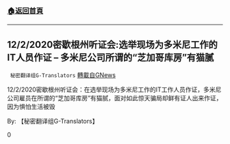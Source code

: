 ###  [:house:返回首頁](https://github.com/ourhimalayas/txt)
---

## 12/2/2020密歇根州听证会:选举现场为多米尼工作的IT人员作证 &#8211; 多米尼公司所谓的“芝加哥库房”有猫腻
` 秘密翻译组G-Translators` [轉載自GNews](https://gnews.org/zh-hans/651332/)

12/2/2020密歇根州听证会：在选举现场为多米尼工作的IT工作人员作证，多米尼公司雇员在所谓的“芝加哥库房”有猫腻，面对如此惊天骗局却鲜有证人出来作证，因为惧怕生活被毁



By: 【秘密翻译组G-Translators】

0
